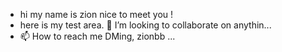 - hi my name is zion nice to meet you !
- here is my test area.
  💞️ I’m looking to collaborate on anythin...
- 📫 How to reach me DMing, zionbb ...
